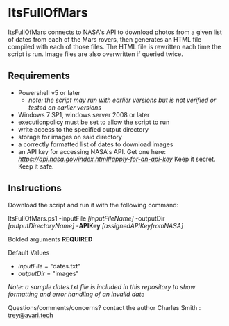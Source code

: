 # ItsFullOfMars

ItsFullOfMars connects to NASA's API to download photos from a given list of dates from each of the Mars rovers,
then generates an HTML file compiled with each of those files. The HTML file is rewritten each time the script is run.
Image files are also overwritten if queried twice.
## Requirements

  - Powershell v5 or later
    - _note: the script may run with earlier versions but is not verified or tested on earlier versions_
  - Windows 7 SP1, windows server 2008 or later
  - executionpolicy must be set to allow the script to run
  - write access to the specified output directory
  - storage for images on said directory
  - a correctly formatted list of dates to download images
  - an API key for accessing NASA's API. Get one here: _https://api.nasa.gov/index.html#apply-for-an-api-key_ Keep it secret. Keep it safe.


## Instructions

Download the script and run it with the following command:

ItsFullOfMars.ps1 -inputFile _[inputFileName]_ -outputDir _[outputDirectoryName]_ -**APIKey** _[assignedAPIKeyfromNASA]_

Bolded arguments **REQUIRED**

Default Values
  - _inputFile_ = "dates.txt"
  - _outputDir_ = "images"


_Note: a sample dates.txt file is included in this repository to show formatting and error handling of an invalid date_

Questions/comments/concerns? contact the author Charles Smith : trey@avari.tech

